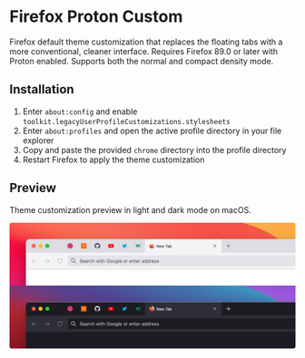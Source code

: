 Firefox Proton Custom
=====================

Firefox default theme customization that replaces the floating tabs with a more conventional, cleaner interface. Requires Firefox 89.0 or later with Proton enabled. Supports both the normal and compact density mode.

Installation
------------

1. Enter `about:config` and enable `toolkit.legacyUserProfileCustomizations.stylesheets`
2. Enter `about:profiles` and open the active profile directory in your file explorer
3. Copy and paste the provided `chrome` directory into the profile directory
4. Restart Firefox to apply the theme customization

Preview
-------

Theme customization preview in light and dark mode on macOS.

![Preview Screenshot](preview.png)
